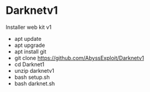# Darknetv1
Installer web kit v1

- apt update
- apt upgrade
- apt install git
- git clone https://github.com/AbyssExploit/Darknetv1
- cd Darknet1
- unzip darknetv1
- bash setup.sh
- bash darknet.sh
